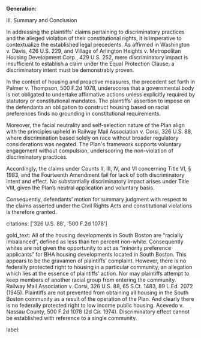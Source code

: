 **Generation:**

III. Summary and Conclusion

In addressing the plaintiffs' claims pertaining to discriminatory practices and the alleged violation of their constitutional rights, it is imperative to contextualize the established legal precedents. As affirmed in Washington v. Davis, 426 U.S. 229, and Village of Arlington Heights v. Metropolitan Housing Development Corp., 429 U.S. 252, mere discriminatory impact is insufficient to establish a claim under the Equal Protection Clause; a discriminatory intent must be demonstrably proven. 

In the context of housing and proactive measures, the precedent set forth in Palmer v. Thompson, 500 F.2d 1078, underscores that a governmental body is not obligated to undertake affirmative actions unless explicitly required by statutory or constitutional mandates. The plaintiffs' assertion to impose on the defendants an obligation to construct housing based on racial preferences finds no grounding in constitutional requirements.

Moreover, the facial neutrality and self-selection nature of the Plan align with the principles upheld in Railway Mail Association v. Corsi, 326 U.S. 88, where discrimination based solely on race without broader regulatory considerations was negated. The Plan's framework supports voluntary engagement without compulsion, underscoring the non-violation of discriminatory practices.

Accordingly, the claims under Counts II, III, IV, and VI concerning Title VI, § 1983, and the Fourteenth Amendment fail for lack of both discriminatory intent and effect. No substantially discriminatory impact arises under Title VIII, given the Plan’s neutral application and voluntary basis.

Consequently, defendants’ motion for summary judgment with respect to the claims asserted under the Civil Rights Acts and constitutional violations is therefore granted.

citations: ['326 U.S. 88', '500 F.2d 1078']

gold_text: All of the housing developments in South Boston are “racially imbalanced”, defined as less than ten percent non-white. Consequently whites are not given the opportunity to act as “minority preference applicants” for BHA housing developments located in South Boston. This appears to be the gravamen of plaintiffs’ complaint. However, there is no federally protected right to housing in a particular community, an allegation which lies at the essence of plaintiffs’ action. Nor may plaintiffs attempt to keep members of another racial group from entering the community. Railway Mail Association v. Corsi, 326 U.S. 88, 65 S.Ct. 1483, 89 L.Ed. 2072 (1945). Plaintiffs are not prevented from obtaining all housing in the South Boston community as a result of the operation of the Plan. And clearly there is no federally protected right to low income public housing. Acevedo v. Nassau County, 500 F.2d 1078 (2d Cir. 1974). Discriminatory effect cannot be established with reference to a single community.

label: 